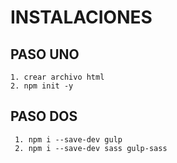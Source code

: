 # INSTALACIONES 

## PASO UNO
    1. crear archivo html
    2. npm init -y 
## PASO DOS
     1. npm i --save-dev gulp
     2. npm i --save-dev sass gulp-sass 